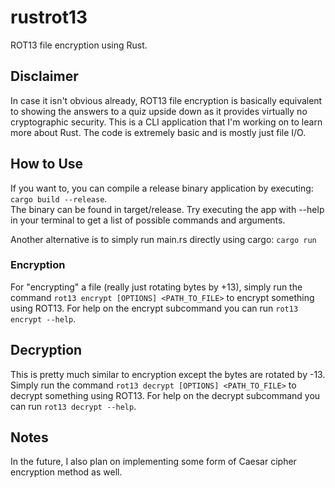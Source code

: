 # rustrot13
ROT13 file encryption using Rust.

## Disclaimer
In case it isn't obvious already, ROT13 file encryption is basically equivalent to showing the answers to a quiz upside down as it
provides virtually no cryptographic security. This is a CLI application that I'm working on to learn more about Rust.
The code is extremely basic and is mostly just file I/O.

## How to Use
If you want to, you can compile a release binary application by executing: `cargo build --release`.  
The binary can be found in target/release. Try executing the app with --help in your terminal to get a list of possible commands and arguments.  
  
Another alternative is to simply run main.rs directly using cargo: ```cargo run```  
  
### Encryption
For "encrypting" a file (really just rotating bytes by +13), simply run the command `rot13 encrypt [OPTIONS] <PATH_TO_FILE>` to encrypt something using ROT13. For help on the encrypt subcommand you can run `rot13 encrypt --help`.

## Decryption
This is pretty much similar to encryption except the bytes are rotated by -13. Simply run the command `rot13 decrypt [OPTIONS] <PATH_TO_FILE>` to decrypt something using
ROT13. For help on the decrypt subcommand you can run `rot13 decrypt --help`.

## Notes
In the future, I also plan on implementing some form of Caesar cipher encryption method as well.
